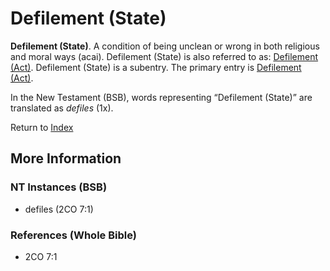 # Defilement (State)
**Defilement (State)**. 
A condition of being unclean or wrong in both religious and moral ways (acai). 
Defilement (State) is also referred to as: 
[Defilement (Act)](Defilement.md). 
Defilement (State) is a subentry. The primary entry is 
[Defilement (Act)](Defilement.md). 




In the New Testament (BSB), words representing “Defilement (State)” are translated as 
*defiles* (1x). 


Return to [Index](00-Index.md)

## More Information

### NT Instances (BSB)

* defiles (2CO 7:1)



### References (Whole Bible)

* 2CO 7:1



